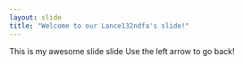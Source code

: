 ```yaml
---
layout: slide
title: "Welcome to our Lance132ndfa's slide!"
---
```

This is my awesome slide slide
Use the left arrow to go back!